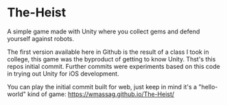 # The-Heist
A simple game made with Unity where you collect gems and defend yourself against robots.

The first version available here in Github is the result of a class I took in college, this game was the byproduct of getting to know Unity. Thst's this repos initial commit. Further commits were experiments based on this code in trying out Unity for iOS development.

You can play the initial commit built for web, just keep in mind it's a "hello-world" kind of game: https://wmassag.github.io/The-Heist/

